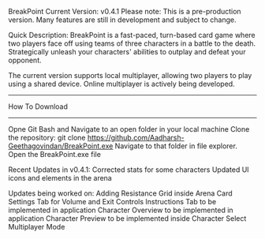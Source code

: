 BreakPoint
Current Version: v0.4.1
Please note: This is a pre-production version. Many features are still in development and subject to change.

Quick Description:
BreakPoint is a fast-paced, turn-based card game where two players face off using teams of three characters in a battle to the death. Strategically unleash your characters' abilities to outplay and defeat your opponent.

The current version supports local multiplayer, allowing two players to play using a shared device.
Online multiplayer is actively being developed.



******************
How To Download
******************
Opne Git Bash and Navigate to an open folder in your local machine
Clone the repository:
git clone https://github.com/Aadharsh-Geethagovindan/BreakPoint.exe
Navigate to that folder in file explorer.
Open the BreakPoint.exe file 

Recent Updates in v0.4.1:
Corrected stats for some characters
Updated UI icons and elements in the arena

Updates being worked on:
Adding Resistance Grid inside Arena Card
Settings Tab for Volume and Exit Controls
Instructions Tab to be implemented in application
Character Overview to be implemented in application
Character Preview to be implemented inside Character Select
Multiplayer Mode
